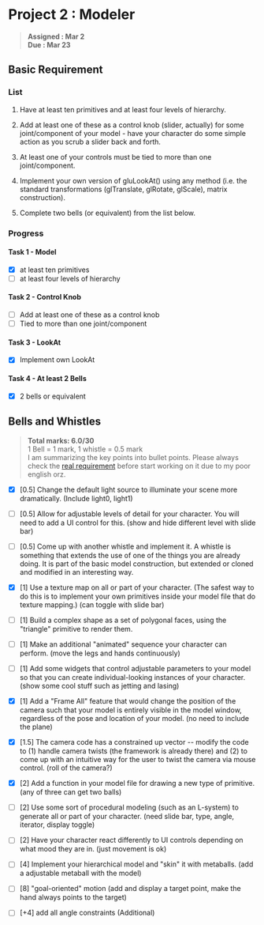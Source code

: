 # Project 2 : Modeler
> **Assigned : Mar 2** \
> **Due : Mar 23**

## Basic Requirement

### List
1. Have at least ten primitives and at least four levels of hierarchy.
   
2. Add at least one of these as a control knob (slider, actually) for some joint/component of your model - have your character do some simple action as you scrub a slider back and forth.
   
3. At least one of your controls must be tied to more than one joint/component.
   
4. Implement your own version of gluLookAt() using any method (i.e. the standard transformations (glTranslate, glRotate, glScale), matrix construction). 

5. Complete two bells (or equivalent) from the list below.

### Progress
#### Task 1 - Model
- [X] at least ten primitives
- [ ] at least four levels of hierarchy

#### Task 2 - Control Knob
- [ ] Add at least one of these as a control knob
- [ ] Tied to more than one joint/component

#### Task 3 - LookAt
- [X] Implement own LookAt

#### Task 4 - At least 2 Bells
- [X] 2 bells or equivalent


## Bells and Whistles
> **Total marks: 6.0/30** \
> 1 Bell = 1 mark, 1 whistle = 0.5 mark\
> I am summarizing the key points into bullet points. Please always check the [real requirement](https://course.cse.ust.hk/comp4411/Password_Only/projects/modeler/index.html) before start working on it due to my poor english orz.

- [X] [0.5] Change the default light source to illuminate your scene more dramatically. (Include light0, light1)
- [ ] [0.5] Allow for adjustable levels of detail for your character. You will need to add a UI control for this. (show and hide different level with slide bar)
- [ ] [0.5] Come up with another whistle and implement it.  A whistle is something that extends the use of one of the things you are already doing.  It is part of the basic model construction, but extended or cloned and modified in an interesting way.
- [X] [1] Use a texture map on all or part of your character. (The safest way to do this is to implement your own primitives inside your model file that do texture mapping.) (can toggle with slide bar)
- [ ] [1] Build a complex shape as a set of polygonal faces, using the "triangle" primitive to render them. 
- [ ] [1] Make an additional "animated" sequence your character can perform. (move the legs and hands continuously)

- [ ] [1] Add some widgets that control adjustable parameters to your model so that you can create individual-looking instances of your character. (show some cool stuff such as jetting and lasing)
- [X] [1] Add a "Frame All" feature that would change the position of the camera such that your model is entirely visible in the model window, regardless of the pose and location of your model. (no need to include the plane)
- [X] [1.5] The camera code has a constrained up vector -- modify the code to (1) handle camera twists (the framework is already there) and (2) to come up with an intuitive way for the user to twist the camera via mouse control. (roll of the camera?)
- [X] [2] Add a function in your model file for drawing a new type of primitive. (any of three can get two balls)

- [ ] [2] Use some sort of procedural modeling (such as an L-system) to generate all or part of your character. (need slide bar, type, angle, iterator, display toggle)
- [ ] [2] Have your character react differently to UI controls depending on what mood they are in. (just movement is ok)

- [ ] [4] Implement your hierarchical model and "skin" it with metaballs. (add a adjustable metaball with the model)
- [ ] [8] "goal-oriented" motion (add and display a target point, make the hand always points to the target)
- [ ] [+4] add all angle constraints (Additional) 

